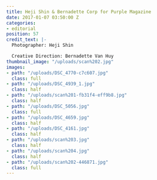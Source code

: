 ```yaml
---
title: Heji Shin & Bernadette Corp for Purple Magazine
date: 2017-01-07 03:50:00 Z
categories:
- editorial
position: 57
credit_text: |-
  Photographer: Heji Shin

  Creative Direction: Bernadette Van Huy
thumbnail_image: "/uploads/scan%202.jpg"
images:
- path: "/uploads/DSC_4770-c7c607.jpg"
  class: full
- path: "/uploads/DSC_4939_1.jpg"
  class: half
- path: "/uploads/scan%201-fb31f4-eff9b8.jpg"
  class: half
- path: "/uploads/DSC_5056.jpg"
  class: full
- path: "/uploads/DSC_4659.jpg"
  class: half
- path: "/uploads/DSC_4161.jpg"
  class: half
- path: "/uploads/scan%203.jpg"
  class: half
- path: "/uploads/scan%204.jpg"
  class: half
- path: "/uploads/scan%202-446871.jpg"
  class: full
---
```


